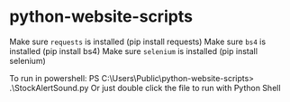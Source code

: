 # python-website-scripts

Make sure `requests` is installed (pip install requests)
Make sure `bs4` is installed (pip install bs4)
Make sure `selenium` is installed (pip install selenium)

To run in powershell: PS C:\Users\Public\python-website-scripts> .\StockAlertSound.py
Or just double click the file to run with Python Shell
